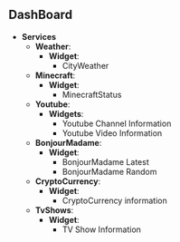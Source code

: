 ## DashBoard


 - **Services**
	 - **Weather**:
		 - **Widget**:
			- CityWeather
	 - **Minecraft**:
		 - **Widget**:
			- MinecraftStatus
	 - **Youtube**:
		 - **Widgets**:
			- Youtube Channel Information
			- Youtube Video Information
	 - **BonjourMadame**:
		 - **Widget**:
			- BonjourMadame Latest
			- BonjourMadame Random
	- **CryptoCurrency**:
		 - **Widget**:
			- CryptoCurrency information
	- **TvShows**:
		 - **Widget**:
			- TV Show Information
